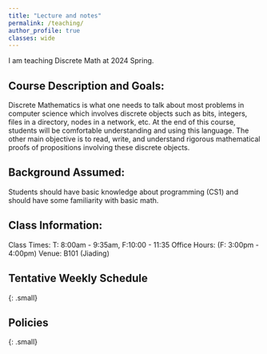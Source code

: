 ```yaml
---
title: "Lecture and notes"
permalink: /teaching/
author_profile: true
classes: wide
---
```

I am teaching Discrete Math at 2024 Spring.
## Course Description and Goals:
Discrete Mathematics is what one needs to talk about most problems in computer science which involves discrete objects such as bits, integers, files in a directory, nodes in a network, etc. At the end of this course, students will be comfortable understanding and using this language. The other main objective is to read, write, and understand rigorous mathematical proofs of propositions involving these discrete objects.
## Background Assumed:
Students should have basic knowledge about programming (CS1) and should have some familiarity with basic math.
## Class Information:
Class Times: T: 8:00am - 9:35am, F:10:00 - 11:35   Office Hours: (F: 3:00pm - 4:00pm)
Venue: B101 (Jiading)
## Tentative Weekly Schedule
{: .small}
## Policies
{: .small}
